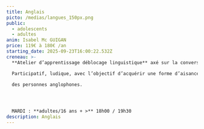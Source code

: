 ```yaml
---
title: Anglais
picto: /medias/langues_150px.png
public:
  - adolescents
  - adultes
anim: Isabel Mc GUIGAN
price: 119€ à 180€ /an
starting_date: 2025-09-23T16:00:22.532Z
creneau: >-
  **Atelier d’apprentissage déblocage linguistique** axé sur la conversation.

  Participatif, ludique, avec l’objectif d’acquérir une forme d’aisance afin de comprendre et d’être compris par

  des personnes anglophones.




  MARDI : **adultes/16 ans + >** 18h00 / 19h30
description: Anglais
---
```

